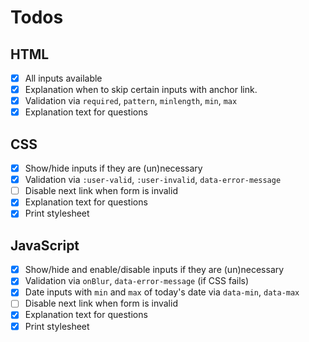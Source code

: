 # Todos

## HTML

- [x] All inputs available
- [x] Explanation when to skip certain inputs with anchor link.
- [x] Validation via `required`, `pattern`, `minlength`, `min`, `max`
- [x] Explanation text for questions
  
## CSS

- [x] Show/hide inputs if they are (un)necessary
- [x] Validation via `:user-valid`, `:user-invalid`, `data-error-message`
- [ ] Disable next link when form is invalid
- [x] Explanation text for questions
- [x] Print stylesheet

## JavaScript

- [x] Show/hide and enable/disable inputs if they are (un)necessary
- [x] Validation via `onBlur`, `data-error-message` (if CSS fails)
- [x] Date inputs with `min` and `max` of today's date via `data-min`, `data-max`
- [ ] Disable next link when form is invalid
- [x] Explanation text for questions
- [x] Print stylesheet

